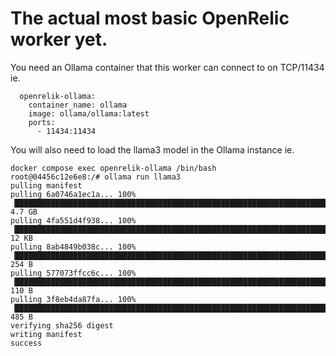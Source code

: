 # The actual most basic OpenRelic worker yet.

You need an Ollama container that this worker can connect to on TCP/11434 ie.
```
  openrelik-ollama:
    container_name: ollama
    image: ollama/ollama:latest
    ports:
      - 11434:11434
```

You will also need to load the llama3 model in the Ollama instance ie.
```
docker compose exec openrelik-ollama /bin/bash
root@04456c12e6e8:/# ollama run llama3
pulling manifest 
pulling 6a0746a1ec1a... 100% ▕█████████████████████████████████████████████████████████████████████████████████▏ 4.7 GB                         
pulling 4fa551d4f938... 100% ▕█████████████████████████████████████████████████████████████████████████████████▏  12 KB                         
pulling 8ab4849b038c... 100% ▕█████████████████████████████████████████████████████████████████████████████████▏  254 B                         
pulling 577073ffcc6c... 100% ▕█████████████████████████████████████████████████████████████████████████████████▏  110 B                         
pulling 3f8eb4da87fa... 100% ▕█████████████████████████████████████████████████████████████████████████████████▏  485 B                         
verifying sha256 digest 
writing manifest 
success
```
